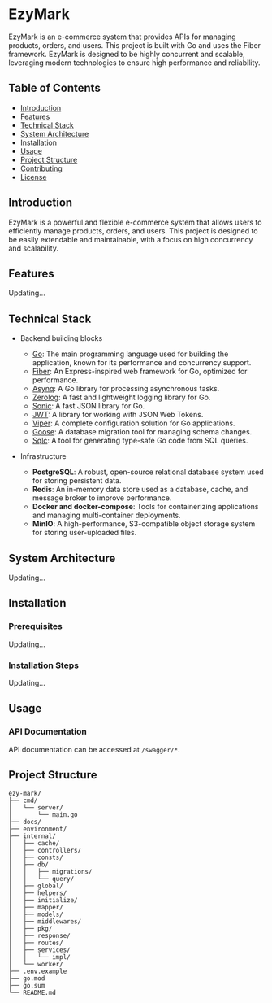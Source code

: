 # EzyMark

EzyMark is an e-commerce system that provides APIs for managing products, orders, and users. This project is built with Go and uses the Fiber framework. EzyMark is designed to be highly concurrent and scalable, leveraging modern technologies to ensure high performance and reliability.

## Table of Contents

- [Introduction](#introduction)
- [Features](#features)
- [Technical Stack](#technical-stack)
- [System Architecture](#system-architecture)
- [Installation](#installation)
- [Usage](#usage)
- [Project Structure](#project-structure)
- [Contributing](#contributing)
- [License](#license)

## Introduction

EzyMark is a powerful and flexible e-commerce system that allows users to efficiently manage products, orders, and users. This project is designed to be easily extendable and maintainable, with a focus on high concurrency and scalability.

## Features

Updating...

## Technical Stack

- Backend building blocks
    - [Go](https://github.com/golang/go): The main programming language used for building the application, known for its performance and concurrency support.
    - [Fiber](https://github.com/gofiber/fiber): An Express-inspired web framework for Go, optimized for performance.
    - [Asynq](https://github.com/hibiken/asynq): A Go library for processing asynchronous tasks.
    - [Zerolog](https://github.com/rs/zerolog): A fast and lightweight logging library for Go.
    - [Sonic](https://github.com/bytedance/sonic): A fast JSON library for Go.
    - [JWT](https://github.com/golang-jwt/jwt): A library for working with JSON Web Tokens.
    - [Viper](https://github.com/spf13/viper): A complete configuration solution for Go applications.
    - [Goose](https://github.com/pressly/goose): A database migration tool for managing schema changes.
    - [Sqlc](https://github.com/sqlc-dev/sqlc): A tool for generating type-safe Go code from SQL queries.

- Infrastructure
    - **PostgreSQL**: A robust, open-source relational database system used for storing persistent data.
    - **Redis**: An in-memory data store used as a database, cache, and message broker to improve performance.
    - **Docker and docker-compose**: Tools for containerizing applications and managing multi-container deployments.
    - **MinIO**: A high-performance, S3-compatible object storage system for storing user-uploaded files.


## System Architecture

Updating...

## Installation

### Prerequisites

Updating...

### Installation Steps

Updating...

## Usage

### API Documentation

API documentation can be accessed at `/swagger/*`.

## Project Structure

```plaintext
ezy-mark/
├── cmd/
│   └── server/
│       └── main.go
├── docs/
├── environment/
├── internal/
│   ├── cache/
│   ├── controllers/
│   ├── consts/
│   ├── db/
│   │   ├── migrations/
│   │   └── query/
│   ├── global/
│   ├── helpers/
│   ├── initialize/
│   ├── mapper/
│   ├── models/
│   ├── middlewares/
│   ├── pkg/
│   ├── response/
│   ├── routes/
│   ├── services/
│   │   └── impl/
│   └── worker/
├── .env.example
├── go.mod
├── go.sum
└── README.md